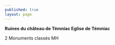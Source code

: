 ```yaml
---
published: true
layout: page
---
```


**Ruines du château de Témniac
Eglise de Témniac**

2 Monuments classés MH